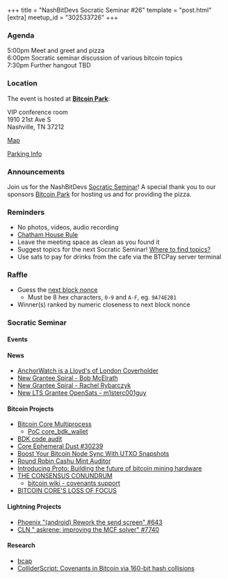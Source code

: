 +++
title = "NashBitDevs Socratic Seminar #26"
template = "post.html"
[extra]
meetup_id = "302533726"
+++

### Agenda
 
5:00pm Meet and greet and pizza  
6:00pm Socratic seminar discussion of various bitcoin topics   
7:30pm Further hangout TBD

### Location

The event is hosted at [**Bitcoin Park**](https://bitcoinpark.com):

VIP conference room   
1910 21st Ave S  
Nashville, TN  37212  

[Map](https://www.google.com/maps/place/1910+21st+Ave+S,+Nashville,+TN+37212/@36.1347819,-86.8029863,17z/data=!3m1!4b1!4m5!3m4!1s0x8864669fea1ce71d:0xdc34986293b94f39!8m2!3d36.1347819!4d-86.8007923)  

[Parking Info](/about/bitcoinpark-parking)  

### Announcements

Join us for the NashBitDevs [Socratic Seminar](/about)! A special thank you to our 
sponsors [Bitcoin Park](https://bitcoinpark.co/) for hosting us and for providing the pizza. 

### Reminders

  - No photos, videos, audio recording
  - [Chatham House Rule](https://www.chathamhouse.org/about-us/chatham-house-rule)
  - Leave the meeting space as clean as you found it
  - Suggest topics for the next Socratic Seminar! [Where to find topics?](/about/find-topics)
  - Use sats to pay for drinks from the cafe via the BTCPay server terminal

### Raffle

  - Guess the [next block nonce](https://nonce.notmandatory.org/)
    - Must be 8 hex characters, `0-9` and `A-F`, eg. `9A74E2B1`
  - Winner(s) ranked by numeric closeness to next block nonce

### Socratic Seminar

#### Events

#### News

- [AnchorWatch is a Lloyd's of London Coverholder](https://www.businesswire.com/news/home/20241118360660/en/AnchorWatch-Becomes-Lloyds-of-London-Coverholder-Set-to-Begin-Operations-in-December-2024)
- [New Grantee Spiral - Bob McElrath](https://x.com/spiralbtc/status/1861804173932839174)
- [New Grantee Spiral - Rachel Rybarczyk](https://x.com/spiralbtc/status/1864706606262255704)
- [New LTS Grantee OpenSats - m1sterc001guy](https://opensats.org/blog/m1sterc001guy-receives-lts-grant)

#### Bitcoin Projects
- [Bitcoin Core Multiprocess](https://github.com/bitcoin/bitcoin/blob/master/doc/design/multiprocess.md)
  - [PoC core_bdk_wallet](https://github.com/darosior/core_bdk_wallet)
- [BDK code audit](https://gist.github.com/darosior/4aeb9512d7f1ac7666abc317d6f9453b)
- [Core Ephemeral Dust #30239](https://github.com/bitcoin/bitcoin/pull/30239) 
- [Boost Your Bitcoin Node Sync With UTXO Snapshots](https://blog.lopp.net/bitcoin-node-sync-with-utxo-snapshots/)
- [Round Robin Cashu Mint Auditor](https://audit.8333.space/)
- [Introducing Proto: Building the future of bitcoin mining hardware](https://www.mining.build/blog/introducing-proto-building-the-future-of-bitcoin-mining-hardware-2/)
- [THE CONSENSUS CONUNDRUM](https://x.com/jamesob/status/1857049961235403101)
  - [bitcoin wiki - covenants support](https://en.bitcoin.it/wiki/Covenants_support)
- [BITCOIN CORE'S LOSS OF FOCUS](https://x.com/jamesob/status/1860340932706730261)

#### Lightning Projects
- [Phoenix "(android) Rework the send screen" #643](https://github.com/ACINQ/phoenix/pull/643)
- [CLN " askrene: improving the MCF solver" #7740](https://github.com/ElementsProject/lightning/pull/7740)

#### Research
- [bcap](https://github.com/bitcoin-cap/bcap)
- [ColliderScript: Covenants in Bitcoin via 160-bit hash collisions](https://eprint.iacr.org/2024/1802)

